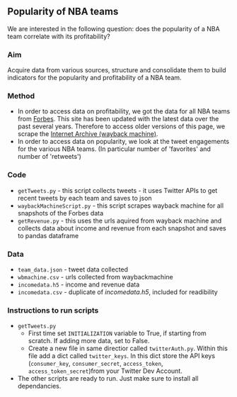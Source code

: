 ## Popularity of NBA teams

We are interested in the following question: does the popularity of a NBA team correlate with its profitability?

### Aim

Acquire data from various sources, structure and consolidate them to build indicators for the popularity and profitability of a NBA team.

### Method

* In order to access data on profitability, we got the data for all NBA teams from [Forbes](https://www.forbes.com/nba-valuations/list/). This site has been updated with the latest data over the past several years. Therefore to access older versions of this page, we scrape the [Internet Archive (wayback machine)](https://archive.org/web/).
* In order to access data on popularity, we look at the tweet engagements for the various NBA teams. (In particular number of 'favorites' and number of 'retweets')

### Code

* `getTweets.py` - this script collects tweets - it uses Twitter APIs to get recent tweets by each team and saves to json
* `waybackMachineScript.py` - this script scrapes wayback machine for all snapshots of the Forbes data
* `getRevenue.py` - this uses the urls aquired from wayback machine and collects data about income and revenue from each snapshot and saves to pandas dataframe

### Data

* `team_data.json` - tweet data collected
* `wbmachine.csv` - urls collected from waybackmachine
* `incomedata.h5` - income and revenue data
* `incomedata.csv` - duplicate of *incomedata.h5*, included for readibility 


### Instructions to run scripts
* `getTweets.py`
	* First time set `INITIALIZATION` variable to True, if starting from scratch. If adding more data, set to False.
	* Create a new file in same directior called `twitterAuth.py`. Within this file add a dict called `twitter_keys`. In this dict store the API keys (`consumer_key`, `consumer_secret`, `access_token`, `access_token_secret`)from your Twitter Dev Account.
* The other scripts are ready to run. Just make sure to install all dependancies.